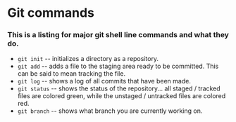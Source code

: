# Git commands

### This is a listing for major git shell line commands and what they do.

- ```git init``` -- initializes a directory as a repository.
- ```git add``` -- adds a file to the staging area ready to be committed. This can be said to mean tracking the file.
- ```git log``` -- shows a log of all commits that have been made.
- ```git status``` -- shows the status of the repository... all staged / tracked files are colored green, while the unstaged / untracked files are colored red.
- ```git branch``` -- shows what branch you are currently working on.
